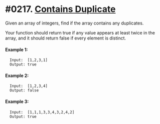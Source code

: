 # #0217. [Contains Duplicate](https://leetcode.com/problems/contains-duplicate/description/)

Given an array of integers, find if the array contains any duplicates.

Your function should return true if any value appears at least twice in the array, and it should return false if every element is distinct.

#### Example 1:
```
  Input:  [1,2,3,1]
  Output: true
```
#### Example 2:
```
  Input:  [1,2,3,4]
  Output: false
```

#### Example 3:


```
  Input:  [1,1,1,3,3,4,3,2,4,2]
  Output: true
```
